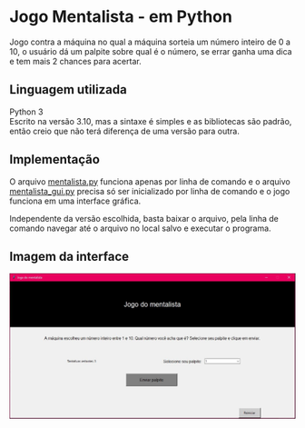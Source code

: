 # Jogo Mentalista - em Python
Jogo contra a máquina no qual a máquina sorteia um número inteiro de 0 a 10, o usuário dá um palpite sobre qual é o número, se errar ganha uma dica e tem mais 2 chances para acertar.

## Linguagem utilizada
Python 3  
Escrito na versão 3.10, mas a sintaxe é simples e as bibliotecas são padrão, então creio que não terá diferença de uma versão para outra.

## Implementação
O arquivo [mentalista.py](./mentalista.py) funciona apenas por linha de comando e o arquivo [mentalista_gui.py](./mentalista_gui.py) precisa só ser inicializado por linha de comando e o jogo funciona em uma interface gráfica.

Independente da versão escolhida, basta baixar o arquivo, pela linha de comando navegar até o arquivo no local salvo e executar o programa.

## Imagem da interface
![](./mentalista_gui_tela_inicial.jpg)
